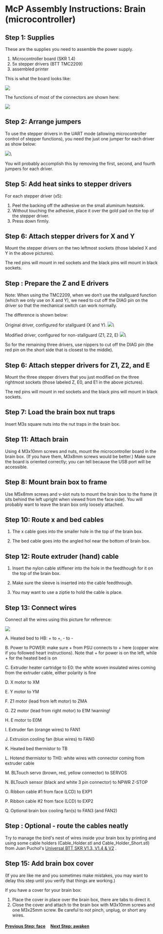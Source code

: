# McP Assembly Instructions: Brain (microcontroller)


## Step 1: Supplies

These are the supplies you need to assemble the power supply.

1. Microcontroller board (SKR 1.4)
1. 5x stepper drivers (BTT TMC2209)
1. assembled printer


This is what the board looks like:

![](img/SKR_layout.png)

The functions of most of the connectors are shown here:

![](img/SKR_functions.jpg)

## Step 2: Arrange jumpers

To use the stepper drivers in the UART mode (allowing microcontroller control of stepper functions), you need the just one jumper for each driver as show below:

![](img/SKRboard_jumpered.png)\

You will probably accomplish this by removing the first, second, and fourth jumpers for each driver.

## Step 5: Add heat sinks to stepper drivers

For each stepper driver (x5):
1. Peel the backing off the adhesive on the small aluminum heatsink.
1. Without touching the adhesive, place it over the gold pad on the top of the stepper driver.
1. Press down firmly.


## Step 6: Attach stepper drivers for X and Y

Mount the stepper drivers on the two leftmost sockets (those labeled X and Y in the above pictures).

The red pins will mount in red sockets and the black pins will mount in black sockets.

## Step  : Prepare the Z and E drivers
Note: When using the TMC2209, when we don’t use the stallguard function (which we only use on X and Y), we need to cut off the DIAG pin on the driver so that the mechanical switch can work normally. 

The difference is shown below:

Original driver, configured for stallguard (X and Y).
![](img/Driver_stallguard.jpg)\

Modified driver, configured for non-stallguard (Z1, Z2, E)
![](img/Driver_nonstallguard.jpg)\

So for the remaining three drivers, use nippers to cut off the DIAG pin (the red pin on the short side that is closest to the middle).

## Step 6: Attach stepper drivers for Z1, Z2, and E

Mount the three stepper drivers that you just modified on the three rightmost sockets (those labeled Z, E0, and E1 in the above pictures).

The red pins will mount in red sockets and the black pins will mount in black sockets.

## Step 7: Load the brain box nut traps

Insert M3s square nuts into the nut traps in the brain box.

## Step 11: Attach brain

Using 4 M3x10mm screws and nuts, mount the microcontroller board in the brain box. (If you have them, M3x8mm screws would be better.) 
Make sure the board is oriented correctly; you can tell because the USB port will be accessible.


## Step 8: Mount brain box to frame

Use M5x8mm screws and v-slot nuts to mount the brain box to the frame (it sits behind the left upright when viewed from the face side).  You will probably want to leave the brain box only loosely attached.



## Step 10: Route x and bed cables

1. The x cable goes into the smaller hole in the top of the brain box.

1. The bed cable goes into the angled hol near the bottom of brain box.



## Step 12: Route extruder (hand) cable 


1. Insert the nylon cable stiffener into the hole in the feedthough for it on the top of the brain box.

1. Make sure the sleeve is inserted into  the cable feedthrough.

1. You may want to use a ziptie to hold the cable is place.

## Step 13: Connect wires

Connect all the wires using this picture for reference:

![](img/SKR_layout_rotated.png)

A. Heated bed to HB: + to +, - to -

B. Power to POWER: make sure + from PSU connects to + here (copper wire if you followed heart instructions).  Note that + for power is on the left, while + for the heated bed is on 

C. Extruder heater cartridge to E0: the white woven insulated wires coming from the extruder cable, either polarity is fine

D. X motor to XM

E. Y motor to YM

F. Z1 motor (lead from left motor) to ZMA

G. Z2 motor (lead from right motor) to E1M !warning!

H. E motor to E0M

I. Extruder fan (orange wires) to FAN1

J. Extrusion cooling fan (blue wires) to FAN0

K. Heated bed thermistor to TB

L. Hotend thermistor to TH0: white wires with connector coming from extruder cable 

M. BLTouch servo (brown, red, yellow connector) to SERVOS

N. BLTouch sensor (black and white 3 pin connector) to NPWR Z-STOP

O. Ribbon cable #1 from face (LCD) to EXP1

P. Ribbon cable #2 from face (LCD) to EXP2

Q. Optional brain box cooling fan(s) to FAN3 (and FAN2)


## Step : Optional - route the cables neatly

Try to manage the bird's nest of wires inside your brain box by printing and using some cable holders (Cable_Holder.stl and Cable_Holder_Short.stl) from Juan Puchol's [Universal BTT SKR V1.3, V1.4 & V2](https://www.thingiverse.com/thing:4178177) .


## Step 15: Add brain box cover

(If you are like me and you sometimes make mistakes, you may want to delay this step until you verify that things are working.)

If you have a cover for your brain box:
1. Place the cover in place over the brain box, there are tabs to direct it.
1. Close the cover and attach to the brain box with M3x10mm screws and one M3x25mm screw.  Be careful to not pinch, unplug, or short any wires. 
  
#### [Previous Step: face](face.md) &nbsp;&nbsp;&nbsp; [Next Step: awaken](awaken.md)
